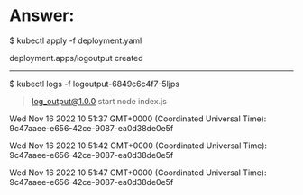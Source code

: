 # Answer:

$ kubectl apply -f deployment.yaml

deployment.apps/logoutput created

---

$ kubectl logs -f logoutput-6849c6c4f7-5ljps

> log_output@1.0.0 start
> node index.js

Wed Nov 16 2022 10:51:37 GMT+0000 (Coordinated Universal Time): 9c47aaee-e656-42ce-9087-ea0d38de0e5f

Wed Nov 16 2022 10:51:42 GMT+0000 (Coordinated Universal Time): 9c47aaee-e656-42ce-9087-ea0d38de0e5f

Wed Nov 16 2022 10:51:47 GMT+0000 (Coordinated Universal Time): 9c47aaee-e656-42ce-9087-ea0d38de0e5f
